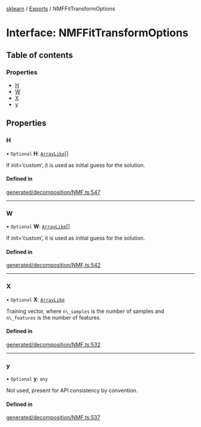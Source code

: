 [sklearn](../readme.md) / [Exports](../modules.md) / NMFFitTransformOptions

# Interface: NMFFitTransformOptions

## Table of contents

### Properties

- [H](NMFFitTransformOptions.md#h)
- [W](NMFFitTransformOptions.md#w)
- [X](NMFFitTransformOptions.md#x)
- [y](NMFFitTransformOptions.md#y)

## Properties

### H

• `Optional` **H**: [`ArrayLike`](../modules.md#arraylike)[]

If init=’custom’, it is used as initial guess for the solution.

#### Defined in

[generated/decomposition/NMF.ts:547](https://github.com/transitive-bullshit/scikit-learn-ts/blob/367336a/packages/sklearn/src/generated/decomposition/NMF.ts#L547)

___

### W

• `Optional` **W**: [`ArrayLike`](../modules.md#arraylike)[]

If init=’custom’, it is used as initial guess for the solution.

#### Defined in

[generated/decomposition/NMF.ts:542](https://github.com/transitive-bullshit/scikit-learn-ts/blob/367336a/packages/sklearn/src/generated/decomposition/NMF.ts#L542)

___

### X

• `Optional` **X**: [`ArrayLike`](../modules.md#arraylike)

Training vector, where `n\_samples` is the number of samples and `n\_features` is the number of features.

#### Defined in

[generated/decomposition/NMF.ts:532](https://github.com/transitive-bullshit/scikit-learn-ts/blob/367336a/packages/sklearn/src/generated/decomposition/NMF.ts#L532)

___

### y

• `Optional` **y**: `any`

Not used, present for API consistency by convention.

#### Defined in

[generated/decomposition/NMF.ts:537](https://github.com/transitive-bullshit/scikit-learn-ts/blob/367336a/packages/sklearn/src/generated/decomposition/NMF.ts#L537)
